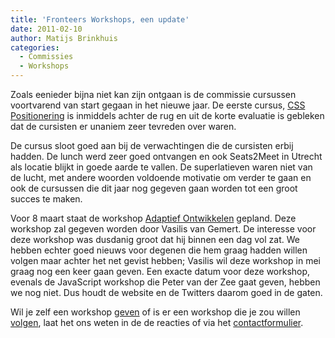 ```yaml
---
title: 'Fronteers Workshops, een update'
date: 2011-02-10
author: Matijs Brinkhuis
categories:
  - Commissies
  - Workshops
---
```


Zoals eenieder bijna niet kan zijn ontgaan is de commissie cursussen voortvarend van start gegaan in het nieuwe jaar. De eerste cursus, [CSS Positionering](/cursussen/css-positionering-peter-paul-koch) is inmiddels achter de rug en uit de korte evaluatie is gebleken dat de cursisten er unaniem zeer tevreden over waren.

De cursus sloot goed aan bij de verwachtingen die de cursisten erbij hadden. De lunch werd zeer goed ontvangen en ook Seats2Meet in Utrecht als locatie blijkt in goede aarde te vallen. De superlatieven waren niet van de lucht, met andere woorden voldoende motivatie om verder te gaan en ook de cursussen die dit jaar nog gegeven gaan worden tot een groot succes te maken.

Voor 8 maart staat de workshop [Adaptief Ontwikkelen](/workshops/adaptief-ontwikkelen-vasilis-van-gemert) gepland. Deze workshop zal gegeven worden door Vasilis van Gemert. De interesse voor deze workshop was dusdanig groot dat hij binnen een dag vol zat. We hebben echter goed nieuws voor degenen die hem graag hadden willen volgen maar achter het net gevist hebben; Vasilis wil deze workshop in mei graag nog een keer gaan geven. Een exacte datum voor deze workshop, evenals de JavaScript workshop die Peter van der Zee gaat geven, hebben we nog niet. Dus houdt de website en de Twitters daarom goed in de gaten.

Wil je zelf een workshop [geven](/workshops/voor-trainers) of is er een workshop die je zou willen [volgen](/workshops/voor-cursisten), laat het ons weten in de de reacties of via het [contactformulier](/contact).
